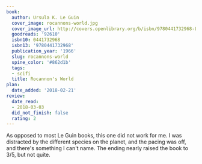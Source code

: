 ```yaml
---
book:
  author: Ursula K. Le Guin
  cover_image: rocannons-world.jpg
  cover_image_url: http://covers.openlibrary.org/b/isbn/9780441732968-L.jpg
  goodreads: '92610'
  isbn10: 0441732968
  isbn13: '9780441732968'
  publication_year: '1966'
  slug: rocannons-world
  spine_color: '#862d1b'
  tags:
  - scifi
  title: Rocannon's World
plan:
  date_added: '2018-02-21'
review:
  date_read:
  - 2018-03-03
  did_not_finish: false
  rating: 2
---
```


As opposed to most Le Guin books, this one did not work for me. I was distracted by the different species on the planet, and the pacing was off, and there's something I can't name. The ending nearly raised the book to 3/5, but not quite.
